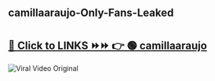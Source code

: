 
 ## camillaaraujo-Only-Fans-Leaked

# <h2><a href="https://clipsfans.com/camillaaraujo&ref=git">🔗 Click to LINKS ⏩⏩ 👉 🟢 camillaaraujo </a></h2>

<a href="https://clipsfans.com/camillaaraujo&ref=git" rel="nofollow" data-target="animated-image.originalLink"><img src="https://i.ibb.co.com/xMMVF88/686577567.gif" alt="Viral Video Original" style="max-width: 100%; display: inline-block;" data-target="animated-image.originalImage"></a>
